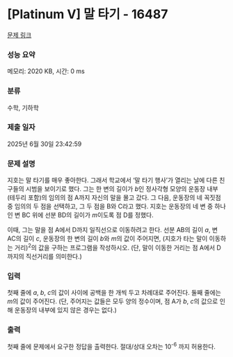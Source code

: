 # [Platinum V] 말 타기 - 16487 

[문제 링크](https://www.acmicpc.net/problem/16487) 

### 성능 요약

메모리: 2020 KB, 시간: 0 ms

### 분류

수학, 기하학

### 제출 일자

2025년 6월 30일 23:42:59

### 문제 설명

<p>지호는 말 타기를 매우 좋아한다. 그래서 학교에서 ‘말 타기 행사’가 열리는 날에 다른 친구들의 시범을 보이기로 했다. 그는 한 변의 길이가 <em>b</em>인 정사각형 모양의 운동장 내부 (테두리 포함)의 임의의 점 A까지 자신의 말을 몰고 갔다. 그 다음, 운동장의 네 꼭짓점 중 임의의 두 점을 선택하고, 그 두 점을 B와 C라고 했다. 지호는 운동장의 네 변 중 하나인 변 BC 위에 선분 BD의 길이가 <em>m</em>이도록 점 D를 정했다.</p>

<p>이때, 그는 말을 점 A에서 D까지 일직선으로 이동하려고 한다. 선분 AB의 길이 <em>a</em>, 변 AC의 길이 <em>c</em>, 운동장의 한 변의 길이 <em>b</em>와 <em>m</em>의 값이 주어지면, (지호가 타는 말이 이동하는 거리)<sup>2</sup>의 값을 구하는 프로그램을 작성하시오. (단, 말이 이동한 거리는 점 A에서 D까지의 직선거리를 의미한다.)</p>

### 입력 

 <p>첫째 줄에 <em>a</em>, <em>b</em>, <em>c</em>의 값이 사이에 공백을 한 개씩 두고 차례대로 주어진다. 둘째 줄에는 <em>m</em>의 값이 주어진다. (단, 주어지는 값들은 모두 양의 정수이며, 점 A가 <em>b</em>, <em>c</em>의 값으로 인해 운동장의 내부에 있지 않은 경우는 없다.)</p>

### 출력 

 <p>첫째 줄에 문제에서 요구한 정답을 출력한다. 절대/상대 오차는 10<sup>-6</sup> 까지 허용한다.</p>

